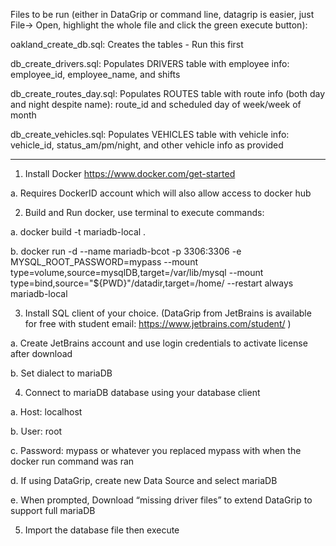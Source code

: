 Files to be run (either in DataGrip or command line, datagrip is easier, just File-> Open, highlight the whole file and click the green execute button):

oakland_create_db.sql: Creates the tables - Run this first

db_create_drivers.sql: Populates DRIVERS table with employee info: employee_id, employee_name, and shifts

db_create_routes_day.sql: Populates ROUTES table with route info (both day and night despite name): route_id and scheduled day of week/week of month

db_create_vehicles.sql: Populates VEHICLES table with vehicle info: vehicle_id, status_am/pm/night, and other vehicle info as provided



-------

1.	Install Docker https://www.docker.com/get-started

a.	Requires DockerID account which will also allow access to docker hub



2.	Build and Run docker, use terminal to execute commands:

a.	docker build -t mariadb-local .

b.	docker run -d --name mariadb-bcot -p 3306:3306 -e MYSQL_ROOT_PASSWORD=mypass --mount type=volume,source=mysqlDB,target=/var/lib/mysql --mount type=bind,source="${PWD}"/datadir,target=/home/ --restart always mariadb-local



3.	Install SQL client of your choice. (DataGrip from JetBrains is available for free with student email: https://www.jetbrains.com/student/ )

a.	Create JetBrains account and use login credentials to activate license after download

b.	Set dialect to mariaDB



4.	Connect to mariaDB database using your database client

a.	Host: localhost

b.	User: root

c.	Password: mypass or whatever you replaced mypass with when the docker run command was ran

d.	If using DataGrip, create new Data Source and select mariaDB 

e.	When prompted, Download “missing driver files” to extend DataGrip to support full mariaDB



5.	Import the database file then execute 
